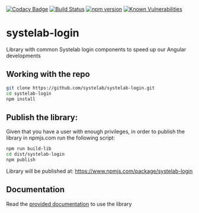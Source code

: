 [![Codacy Badge](https://api.codacy.com/project/badge/Grade/5e9224e6efa34e2a98375cc4afcec7ec)](https://app.codacy.com/app/alfonsserra/systelab-login?utm_source=github.com&utm_medium=referral&utm_content=systelab/systelab-login&utm_campaign=badger)
[![Build Status](https://travis-ci.com/systelab/systelab-login.svg?branch=master)](https://travis-ci.com/systelab/systelab-login)
[![npm version](https://badge.fury.io/js/systelab-login.svg)](https://badge.fury.io/js/systelab-login)
[![Known Vulnerabilities](https://snyk.io/test/github/systelab/systelab-login/badge.svg?targetFile=package.json)](https://snyk.io/test/github/systelab/systelab-login?targetFile=package.json)

# systelab-login

Library with common Systelab login components to speed up our Angular developments


## Working with the repo

```bash
git clone https://github.com/systelab/systelab-login.git
cd systelab-login
npm install
```

## Publish the library:

Given that you have a user with enough privileges, in order to publish the library in npmjs.com run the following script:

```bash
npm run build-lib
cd dist/systelab-login
npm publish
```

Library will be published at: https://www.npmjs.com/package/systelab-login

## Documentation

Read the [provided documentation](https://github.com/systelab/systelab-login/blob/master/projects/systelab-login/README.md) to use the library 
